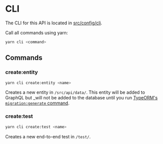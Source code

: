 # CLI

The CLI for this API is located in [src/config/cli](../src/config/cli/).

Call all commands using yarn:

```bash
yarn cli <command>
```

## Commands

### create:entity

```bash
yarn cli create:entity <name>
```

Creates a new entity in `/src/api/data/`. This entity will be added to GraphQL but _will not be added to the database until you run [TypeORM's `migration:generate` command](http://typeorm.io/#/using-cli/generate-a-migration-from-exist-table-schema).

### create:test

```bash
yarn cli create:test <name>
```

Creates a new end-to-end test in `/test/`.
